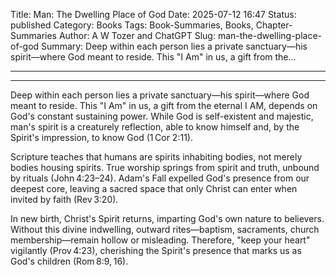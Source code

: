 Title: Man: The Dwelling Place of God
Date: 2025-07-12 16:47
Status: published
Category: Books
Tags: Book-Summaries, Books, Chapter-Summaries
Author: A W Tozer and ChatGPT
Slug: man-the-dwelling-place-of-god
Summary: Deep within each person lies a private sanctuary—his spirit—where God meant to reside. This "I Am" in us, a gift from the...

---

---


Deep within each person lies a private sanctuary—his spirit—where God meant to reside. This "I Am" in us, a gift from the eternal I AM, depends on God's constant sustaining power. While God is self-existent and majestic, man's spirit is a creaturely reflection, able to know himself and, by the Spirit's impression, to know God (1 Cor 2:11).

Scripture teaches that humans are spirits inhabiting bodies, not merely bodies housing spirits. True worship springs from spirit and truth, unbound by rituals (John 4:23–24). Adam's Fall expelled God's presence from our deepest core, leaving a sacred space that only Christ can enter when invited by faith (Rev 3:20).

In new birth, Christ's Spirit returns, imparting God's own nature to believers. Without this divine indwelling, outward rites—baptism, sacraments, church membership—remain hollow or misleading. Therefore, "keep your heart" vigilantly (Prov 4:23), cherishing the Spirit's presence that marks us as God's children (Rom 8:9, 16).

